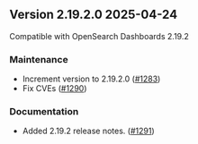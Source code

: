## Version 2.19.2.0 2025-04-24

Compatible with OpenSearch Dashboards 2.19.2

### Maintenance
* Increment version to 2.19.2.0 ([#1283](https://github.com/opensearch-project/security-analytics-dashboards-plugin/pull/1283))
* Fix CVEs ([#1290](https://github.com/opensearch-project/security-analytics-dashboards-plugin/pull/1290))

### Documentation
* Added 2.19.2 release notes. ([#1291](https://github.com/opensearch-project/security-analytics-dashboards-plugin/pull/1291))
